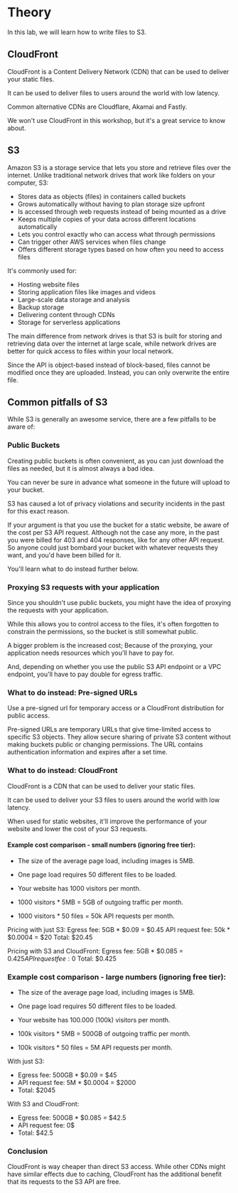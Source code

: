 # Theory

In this lab, we will learn how to write files to S3.


## CloudFront

CloudFront is a Content Delivery Network (CDN) that can be used to deliver your static files.

It can be used to deliver files to users around the world with low latency.

Common alternative CDNs are Cloudflare, Akamai and Fastly.

We won't use CloudFront in this workshop, but it's a great service to know about.


## S3

Amazon S3 is a storage service that lets you store and retrieve files over the internet. Unlike traditional network drives that work like folders on your computer, S3:

- Stores data as objects (files) in containers called buckets
- Grows automatically without having to plan storage size upfront
- Is accessed through web requests instead of being mounted as a drive
- Keeps multiple copies of your data across different locations automatically
- Lets you control exactly who can access what through permissions
- Can trigger other AWS services when files change
- Offers different storage types based on how often you need to access files

It's commonly used for:
- Hosting website files
- Storing application files like images and videos
- Large-scale data storage and analysis
- Backup storage
- Delivering content through CDNs
- Storage for serverless applications

The main difference from network drives is that S3 is built for storing and retrieving data over the internet at large scale, while network drives are better for quick access to files within your local network.

Since the API is object-based instead of block-based, files cannot be modified once they are uploaded. Instead, you can only overwrite the entire file.


## Common pitfalls of S3

While S3 is generally an awesome service, there are a few pitfalls to be aware of:


### Public Buckets

Creating public buckets is often convenient, as you can just download the files as needed, but it is almost always a bad idea.

You can never be sure in advance what someone in the future will upload to your bucket.

S3 has caused a lot of privacy violations and security incidents in the past for this exact reason.

If your argument is that you use the bucket for a static website, be aware of the cost per S3 API request.
Although not the case any more, in the past you were billed for 403 and 404 responses, like for any other API request. So anyone could just bombard your bucket with whatever requests they want, and you'd have been billed for it.

You'll learn what to do instead further below.


### Proxying S3 requests with your application

Since you shouldn't use public buckets, you might have the idea of proxying the requests with your application.

While this allows you to control access to the files, it's often forgotten to constrain the permissions, so the bucket is still somewhat public.

A bigger problem is the increased cost; Because of the proxying, your application needs resources which you'll have to pay for.

And, depending on whether you use the public S3 API endpoint or a VPC endpoint, you'll have to pay double for egress traffic.


### What to do instead: Pre-signed URLs

Use a pre-signed url for temporary access or a CloudFront distribution for public access.

Pre-signed URLs are temporary URLs that give time-limited access to specific S3 objects. They allow secure sharing of private S3 content without making buckets public or changing permissions. The URL contains authentication information and expires after a set time.


### What to do instead: CloudFront

CloudFront is a CDN that can be used to deliver your static files.

It can be used to deliver your S3 files to users around the world with low latency.

When used for static websites, it'll improve the performance of your website and lower the cost of your S3 requests.

#### Example cost comparison - small numbers (ignoring free tier):
- The size of the average page load, including images is 5MB.
- One page load requires 50 different files to be loaded.
- Your website has 1000 visitors per month.


- 1000 visitors * 5MB = 5GB of outgoing traffic per month.
- 1000 visitors * 50 files = 50k API requests per month.

Pricing with just S3:
Egress fee: 5GB * $0.09 = $0.45
API request fee: 50k * $0.0004 = $20
Total: $20.45

Pricing with S3 and CloudFront:
Egress fee: 5GB * $0.085 = $0.425
API request fee: 0$
Total: $0.425


### Example cost comparison - large numbers (ignoring free tier):
- The size of the average page load, including images is 5MB.
- One page load requires 50 different files to be loaded.
- Your website has 100.000 (100k) visitors per month.


- 100k visitors * 5MB = 500GB of outgoing traffic per month.
- 100k visitors * 50 files = 5M API requests per month.

With just S3:
- Egress fee: 500GB * $0.09 = $45
- API request fee: 5M * $0.0004 = $2000
- Total: $2045

With S3 and CloudFront:
- Egress fee: 500GB * $0.085 = $42.5
- API request fee: 0$
- Total: $42.5


### Conclusion

CloudFront is way cheaper than direct S3 access.
While other CDNs might have similar effects due to caching, CloudFront has the additional benefit that its requests to the S3 API are free.
